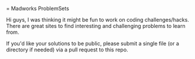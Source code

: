 = Madworks ProblemSets

Hi guys, I was thinking it might be fun to work on coding challenges/hacks. There are great sites to find interesting and challenging problems to learn from.


If you'd like your solutions to be public, please submit a single file (or a directory if needed) via a pull request to this repo.